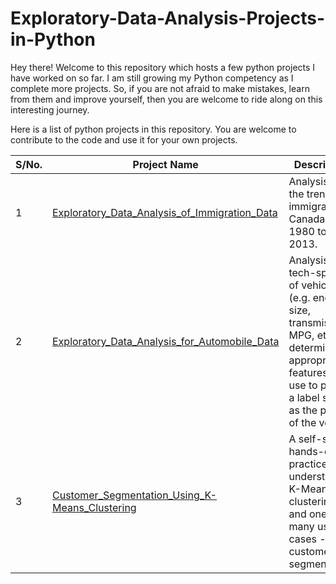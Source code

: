 # Exploratory-Data-Analysis-Projects-in-Python

Hey there!  Welcome to this repository which hosts a few python projects I have worked on so far.
I am still growing my Python competency as I complete more projects. So, if you are not afraid to make mistakes, learn from them and improve yourself, then you are welcome to ride along on this interesting journey. 

Here is a list of python projects in this repository. You are welcome to contribute to the code and use it for your own projects.


| S/No. | Project Name | Description |
|-------|--------------|-------------|
| 1     | [Exploratory_Data_Analysis_of_Immigration_Data](https://github.com/olanrewajuj/Exploratory-Data-Analysis-Projects-in-Python/blob/867d0bd8df45be550394bda245cbcfb223a59a96/Exploratory_Data_Analysis_of_Immigration_Data.ipynb) | Analysis of the trend of immigrants to Canada from 1980 to 2013.|
| 2     | [Exploratory_Data_Analysis_for_Automobile_Data](https://github.com/olanrewajuj/Exploratory-Data-Analysis-Projects-in-Python/blob/867d0bd8df45be550394bda245cbcfb223a59a96/Exploratory_Data_Analysis_for_Automobile_Data.ipynb) | Analysis of tech-specs of vehicles (e.g. engine size, transmission, MPG, etc.) to determine the appropriate features to use to predict a label such as the price of the vehicle. |
| 3     | [Customer_Segmentation_Using_K-Means_Clustering](https://github.com/olanrewajuj/Exploratory-Data-Analysis-Projects-in-Python/blob/867d0bd8df45be550394bda245cbcfb223a59a96/Exploratory_Data_Analysis_for_Automobile_Data.ipynb) | A self-study hands-on practice to understand K-Means clustering and one of its many use cases - customer segmentation. |

